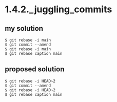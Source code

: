 # 1.4.2._juggling_commits

## my solution

```
$ git rebase -i main
$ git commit --amend
$ git rebase -i main
$ git rebase caption main
```

## proposed solution

```
$ git rebase -i HEAD~2
$ git commit --amend
$ git rebase -i HEAD~2
$ git rebase caption main
```
